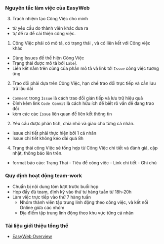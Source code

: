 
### Nguyên tắc làm việc của EasyWeb 

3. Trách nhiệm tạo Công Việc cho mình
 - từ yêu cầu do thành viên khác đưa ra
 - tự đề ra để cải thiện công việc.
 
1. Công Việc phải có mô tả, có trạng thái , và có liên kết với Công việc khác
 - Dùng Issues để thể hiện Công Việc
 - Trạng thái được mô tả bởi `Label`
 - Liên kết nằm trên cùng của phần mô tả và link tới `Issue` công việc tương ứng
 
2. Trao đổi phải dựa trên Công Việc, hạn chế trao đổi trực tiếp và cần lưu trữ lâu dài
 - `Comment` trong `Issue` là cách trao đổi gián tiếp và lưu trữ hiệu quả
 - Đính kèm link `Code Commit` là cách hữu ích để biết rõ vấn đề đang trao đổi
 - kèm các các `Issue` liên quan để liên kết thông tin
 
2. Yêu cầu được phân tích, chia nhỏ và giao cho từng cá nhân. 
 - Issue chi tiết phải thực hiện bởi 1 cá nhân
 - Issue chi tiết không kéo dài quá 8h
  
4. Trạng thái công Việc sẽ tổng hợp từ Công Việc chi tiết và đánh giá, cập nhật, thông báo lên trên.
 - format báo cáo:   Trạng Thai - Tiêu đề công việc - Link chi tiết - Ghi chú

### Quy định hoạt động team-work
 - Chuẩn bị nội dung tóm lượt trước buổi họp
 - Họp đầy đủ team, định kỳ vào thứ tư hàng tuần từ 18h-20h
 - Làm việc trực tiếp vào thứ 7 hàng tuần
   - Nhóm thành viên tập trung linh động theo công việc, và kết nối Online giữa các nhóm
   - Địa điểm tập trung linh động theo khu vực từng cá nhân
  
  
### Tài liệu giới thiệu tổng thể

- [EasyWeb Overview](https://github.com/easywebhub/tasks/wiki)
